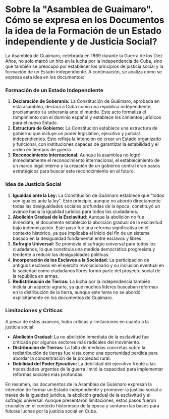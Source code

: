 # Sobre la "Asamblea de Guaimaro". Cómo se expresa en los Documentos la idea de la Formación de un Estado independiente y de Justicia Social?

La Asamblea de Guáimaro, celebrada en 1869 durante la Guerra de los Diez Años, no solo marcó un hito en la lucha por la independencia de Cuba, sino que también se preocupó por establecer los principios de justicia social y la formación de un Estado independiente. A continuación, se analiza cómo se expresa esta idea en los documentos:

### Formación de un Estado Independiente

1. **Declaración de Soberanía:** La Constitución de Guáimaro, aprobada en esta asamblea, declara a Cuba como una república independiente, proclamando su soberanía ante el mundo. Este acto formaliza el rompimiento con el dominio español y establece los cimientos jurídicos para el nuevo Estado.
2. **Estructura de Gobierno:** La Constitución establece una estructura de gobierno que incluye un poder legislativo, ejecutivo y judicial independientes. Esto refleja la intención de crear un Estado organizado y funcional, con instituciones capaces de garantizar la estabilidad y el orden en tiempos de guerra.
3. **Reconocimiento Internacional:** Aunque la asamblea no logró inmediatamente el reconocimiento internacional, el establecimiento de un marco legal interno y la creación de un gobierno central eran pasos estratégicos para buscar este reconocimiento en el futuro.

### Idea de Justicia Social

1. **Igualdad ante la Ley:** La Constitución de Guáimaro establece que "todos son iguales ante la ley". Este principio, aunque no abordó directamente todas las desigualdades sociales profundas de la época, constituyó un avance hacia la igualdad jurídica para todos los ciudadanos.
2. **Abolición Gradual de la Esclavitud:** Aunque la abolición no fue inmediata, el documento estableció la abolición gradual de la esclavitud bajo indemnización. Este paso fue una reforma significativa en el contexto histórico, ya que implicaba el inicio del fin de un sistema basado en la desigualdad fundamental entre esclavos y libres.
3. **Sufragio Universal:** Se promovía el sufragio universal para todos los ciudadanos, lo que constituía una medida democrática progresista y tendente a reducir las desigualdades políticas.
4. **Incorporación de los Esclavos a la Sociedad:** La participación de antiguos esclavos en el ejército revolucionario y su inclusión eventual en la sociedad como ciudadanos libres formó parte del proyecto social de la república en armas.
5. **Redistribución de Tierras:** La lucha por la independencia también incluía un aspecto agrario, ya que muchos líderes buscaban reformas en la distribución de la tierra, aunque este tema no se abordó explícitamente en los documentos de Guáimaro.

### Limitaciones y Críticas

A pesar de estos avances, hubo críticas y limitaciones en cuanto a la justicia social:

* **Abolición Gradual:** La no abolición inmediata de la esclavitud fue criticada por algunos sectores más radicales del movimiento.
* **Distribución de Tierras:** La falta de medidas concretas sobre la redistribución de tierras fue vista como una oportunidad perdida para abordar la concentración de la propiedad rural.
* **Debilidad del Poder Ejecutivo:** La debilidad del ejecutivo frente a las necesidades urgentes de la guerra limitó la capacidad para implementar reformas sociales más profundas.

En resumen, los documentos de la Asamblea de Guáimaro expresan la intención de formar un Estado independiente y promover la justicia social a través de la igualdad jurídica, la abolición gradual de la esclavitud y el sufragio universal. Aunque presentaron limitaciones, estos pasos fueron cruciales en el contexto historiesco de la época y sentaron las bases para futuras luchas por la justicia social en Cuba.